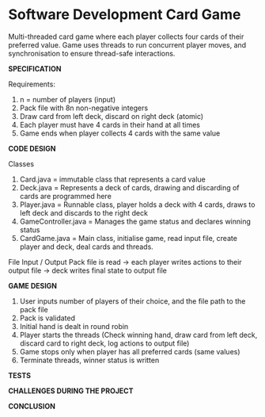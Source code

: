 # Software Development Card Game

Multi-threaded card game where each player collects four cards of their preferred value.
Game uses threads to run concurrent player moves, and synchronisation to ensure thread-safe interactions.

**SPECIFICATION**

Requirements:
1. n = number of players (input)
2. Pack file with 8n non-negative integers
3. Draw card from left deck, discard on right deck (atomic)
4. Each player must have 4 cards in their hand at all times
5. Game ends when player collects 4 cards with the same value

**CODE DESIGN**

Classes
1. Card.java = immutable class that represents a card value
2. Deck.java = Represents a deck of cards, drawing and discarding of cards are programmed here
3. Player.java = Runnable class, player holds a deck with 4 cards, draws to left deck and discards to the right deck
4. GameController.java = Manages the game status and declares winning status
5. CardGame.java = Main class, initialise game, read input file, create player and deck, deal cards and threads.

File Input / Output
Pack file is read -> each player writes actions to their output file -> deck writes final state to output file


**GAME DESIGN**
1. User inputs number of players of their choice, and the file path to the pack file
2. Pack is validated 
3. Initial hand is dealt in round robin 
4. Player starts the threads (Check winning hand, draw card from left deck, discard card to right deck, log actions to output file)
5. Game stops only when player has all preferred cards (same values)
6. Terminate threads, winner status is written

**TESTS**


**CHALLENGES DURING THE PROJECT**


**CONCLUSION**